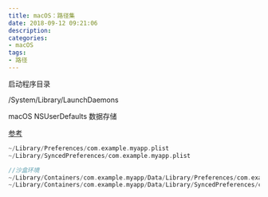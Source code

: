 ```yaml
---
title: macOS：路径集
date: 2018-09-12 09:21:06
description:
categories:
- macOS
tags:
- 路径
---
```




启动程序目录

/System/Library/LaunchDaemons



macOS NSUserDefaults 数据存储

[参考](https://stackoverflow.com/a/12637976/4124634)

```c
~/Library/Preferences/com.example.myapp.plist
~/Library/SyncedPreferences/com.example.myapp.plist

//沙盒环境
~/Library/Containers/com.example.myapp/Data/Library/Preferences/com.example.myapp.plist
~/Library/Containers/com.example.myapp/Data/Library/SyncedPreferences/com.example.myapp.plist
```



